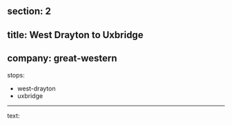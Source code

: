 ﻿section: 2
----
title: West Drayton to Uxbridge
----
company: great-western
----
stops:
- west-drayton
- uxbridge
----
text:
